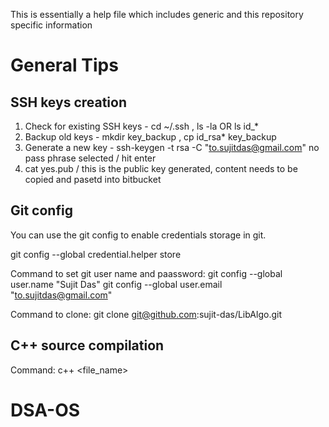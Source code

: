 This is essentially a help file which includes generic and this repository specific information

# General Tips

## SSH keys creation

1. Check for existing SSH keys - cd ~/.ssh , ls -la OR ls id_*
2. Backup old keys - mkdir key_backup , cp id_rsa* key_backup
3. Generate a new key - 
   ssh-keygen -t rsa -C "to.sujitdas@gmail.com"
   no pass phrase selected / hit enter
4. cat yes.pub   / this is the public key generated, content needs to be copied and pasetd into bitbucket

## Git config

You can use the git config to enable credentials storage in git.

git config --global credential.helper store

Command to set git user name and paassword:
git config --global user.name "Sujit Das"
git config --global user.email "to.sujitdas@gmail.com"

Command to clone: git clone git@github.com:sujit-das/LibAlgo.git

## C++ source compilation

Command: c++ <file_name> 

# DSA-OS



